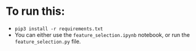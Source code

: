 # To run this:
- `pip3 install -r requirements.txt`
- You can either use the `feature_selection.ipynb` notebook, or run the `feature_selection.py` file.